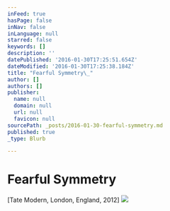 ```yaml
---
inFeed: true
hasPage: false
inNav: false
inLanguage: null
starred: false
keywords: []
description: ''
datePublished: '2016-01-30T17:25:51.654Z'
dateModified: '2016-01-30T17:25:38.184Z'
title: "Fearful Symmetry\_"
author: []
authors: []
publisher:
  name: null
  domain: null
  url: null
  favicon: null
sourcePath: _posts/2016-01-30-fearful-symmetry.md
published: true
_type: Blurb

---
```

# Fearful Symmetry 

\[Tate Modern, London, England, 2012\]
![](https://the-grid-user-content.s3-us-west-2.amazonaws.com/3417ca9b-d3b0-4c31-9e87-d0cfe8fb9700.jpg)